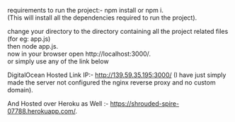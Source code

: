 requirements to run the project:- npm install or npm i.   
(This will install all the dependencies required to run the project). 

change your directory to the directory containing all the project related files (for eg: app.js)   
then node app.js.  
now in your browser open http://localhost:3000/.  
or simply use any of the link below

DigitalOcean Hosted Link IP:- http://139.59.35.195:3000/  (I have just simply made the server not configured the nginx reverse proxy and no custom domain). 



And Hosted over Heroku as Well :- https://shrouded-spire-07788.herokuapp.com/.
